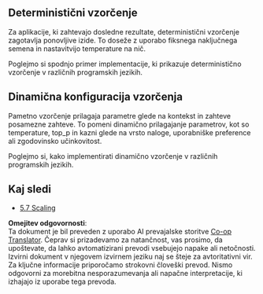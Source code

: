 <!--
CO_OP_TRANSLATOR_METADATA:
{
  "original_hash": "3cb0da3badd51d73ab78ebade2827d98",
  "translation_date": "2025-06-13T01:26:33+00:00",
  "source_file": "05-AdvancedTopics/mcp-sampling/README.md",
  "language_code": "sl"
}
-->
## Deterministični vzorčenje

Za aplikacije, ki zahtevajo dosledne rezultate, deterministični vzorčenje zagotavlja ponovljive izide. To doseže z uporabo fiksnega naključnega semena in nastavitvijo temperature na nič.

Poglejmo si spodnjo primer implementacije, ki prikazuje deterministično vzorčenje v različnih programskih jezikih.

## Dinamična konfiguracija vzorčenja

Pametno vzorčenje prilagaja parametre glede na kontekst in zahteve posamezne zahteve. To pomeni dinamično prilagajanje parametrov, kot so temperature, top_p in kazni glede na vrsto naloge, uporabniške preference ali zgodovinsko učinkovitost.

Poglejmo si, kako implementirati dinamično vzorčenje v različnih programskih jezikih.

## Kaj sledi

- [5.7 Scaling](../mcp-scaling/README.md)

**Omejitev odgovornosti**:  
Ta dokument je bil preveden z uporabo AI prevajalske storitve [Co-op Translator](https://github.com/Azure/co-op-translator). Čeprav si prizadevamo za natančnost, vas prosimo, da upoštevate, da lahko avtomatizirani prevodi vsebujejo napake ali netočnosti. Izvirni dokument v njegovem izvirnem jeziku naj se šteje za avtoritativni vir. Za ključne informacije priporočamo strokovni človeški prevod. Nismo odgovorni za morebitna nesporazumevanja ali napačne interpretacije, ki izhajajo iz uporabe tega prevoda.